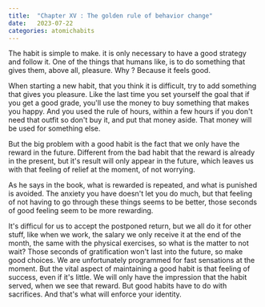 ```yaml
---
title:  "Chapter XV : The golden rule of behavior change"
date:   2023-07-22
categories: atomichabits
---
```

The habit is simple to make. it is only necessary to have a good strategy and follow it. One of the things that humans like, is to do something that gives them, above all, pleasure. Why ? Because it feels good.

When starting a new habit, that you think it is difficult, try to add something that gives you pleasure. Like the last time you set yourself the goal that if you get a good grade, you'll use the money to buy something that makes you happy. And you used the rule of hours, within a few hours if you don't need that outfit so don't buy it, and put that money aside. That money will be used for something else.

But the big problem with a good habit is the fact that we only have the reward in the future. Different from the bad habit that the reward is already in the present, but it's result will only appear in the future, which leaves us with that feeling of relief at the moment, of not worrying.

As he says in the book, what is rewarded is repeated, and what is punished is avoided. The anxiety you have doesn't let you do much, but that feeling of not having to go through these things seems to be better, those seconds of good feeling seem to be more rewarding.

It's difficul for us to accept the postponed return, but we all do it for other stuff, like when we work, the salary we only receive it at the end of the month, the same with the physical exercises, so what is the matter to not wait? Those seconds of gratification won't last into the future, so make good choices. We are unfortunately programmed for fast sensations at the moment. But the vital aspect of maintaining a good habit is that feeling of success, even if it's little. We will only have the impression that the habit served, when we see that reward. But good habits have to do with sacrifices. And that's what will enforce your identity.
